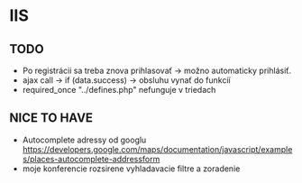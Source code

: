 # IIS
## TODO
- Po registrácii sa treba znova prihlasovať -> možno automaticky prihlásiť.
- ajax call -> if (data.success) -> obsluhu vynať do funkcíí
- required_once "../defines.php" nefunguje v triedach

## NICE TO HAVE
- Autocomplete adressy od googlu https://developers.google.com/maps/documentation/javascript/examples/places-autocomplete-addressform
- moje konferencie rozsirene vyhladavacie filtre a zoradenie
